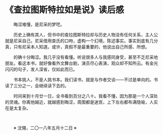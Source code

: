 # 《查拉图斯特拉如是说》读后感

&emsp;&emsp;晦涩难懂，是尼采的梦呓。

&emsp;&emsp;历史上确有其人，但书中的查拉图斯特拉却与历史人物没有任何关系，主人公就是尼采自己。尼采借用查氏的口吻，虚构一个幻境，陈述事实。事实到底有几分真，只有尼采本人知道。或许，真假不是最重要的，他说出自己所感、所想。

&emsp;&emsp;的确十分晦涩。我几乎没有看懂。听说很多人与我感同身受，甚至不乏尼采地朋友。看这本书，就好像看外文舞台剧，演员尽心表演，观众却不知所云。有金光闪闪的句子，发人深省，仅如此而已。

&emsp;&emsp;书本挑人，不是人挑书本。我们读书，就是与作者交谈——不过是单向的。书读了三分之一，会继续读下去的。

&emsp;&emsp;时间来到十月廿一日，全书看到百分之八十。我看不懂，因为那是一个人深处的灵魂。你离他越近，就越感到晦涩，周围都是迷宫，上下左右都布满隐喻，人实在是太复杂。

&emsp;&emsp;

&emsp;&emsp;※ 沈翎，二〇一八年五月十二日 ※